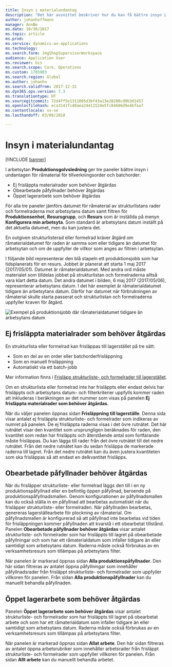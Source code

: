 ```yaml
---
title: Insyn i materialundantag
description: "Det här avsnittet beskriver hur du kan få bättre insyn i undantag för råmaterial för produktionsorder och batchorder."
author: johanhoffmann
manager: AnnBe
ms.date: 10/30/2017
ms.topic: article
ms.prod: 
ms.service: dynamics-ax-applications
ms.technology: 
ms.search.form: JmgShopSupervisorWorkspace
audience: Application User
ms.reviewer: bis
ms.search.scope: Core, Operations
ms.custom: 1705903
ms.search.region: Global
ms.author: johanho
ms.search.validfrom: 2017-12-31
ms.dyn365.ops.version: 7.3
ms.translationtype: HT
ms.sourcegitcommit: 72d4ff5e1311005d3bf43a13e28208cd9b3d1457
ms.openlocfilehash: eca3141fc48aea24411524e5fc84686d9e4bfaa7
ms.contentlocale: sv-se
ms.lasthandoff: 03/08/2018

---
```

# <a name="visibility-into-material-exceptions"></a>Insyn i materialundantag

[!INCLUDE [banner](../includes/banner.md)]

I arbetsytan **Produktionsgolvsledning** ger tre paneler bättre insyn i undantagen för råmaterial för tillverkningsorder och batchorder:

- Ej frisläppta materialrader som behöver åtgärdas
- Obearbetade påfyllnader behöver åtgärdas
- Öppet lagerarbete som behöver åtgärdas

För alla tre paneler jämförs datumet för råmaterial av strukturlistans rader och formelraderna mot arbetsytans datum samt filtren för **Produktionsenhet**, **Resursgrupp**, och **Resurs** som är inställda på menyn **Konfigurera min arbetsyta**. Som standard är arbetsytans datum inställt på det aktuella datumet, men du kan justera det.

En outgiven strukturlisterad eller formelrad kräver åtgärd om råmaterialdatumet för raden är samma som eller tidigare än datumet för arbetsytan och om de uppfyller de villkor som anges av filtren i arbetsytan.

I följande bild representerar den blå stapeln ett produktionsjobb som har tidsplanerats för en resurs. Jobbet är planerat att starta 1 maj 2017 (2017/05/01). Datumet är råmaterialdatumet. Med andra ord måste materialet som tilldelas jobbet på strukturlistan och formelraderna alltså vara klart detta datum. Det andra datumet i bilden, 6 maj 2017 (2017/05/06), representerar arbetsytans datum. I det här exemplet är råmaterialdatumet tidigare än arbetsytans datum. Därför har datumet när förbrukningen av råmaterial skulle starta passerat och strukturlistan och formelraderna uppfyller kraven för åtgärd.

![Exempel på produktionsjobb där råmaterialdatumet tidigare än arbetsytans datum](./media/improved-visibility.png)

## <a name="unreleased-material-lines-needing-attention"></a>Ej frisläppta materialrader som behöver åtgärdas

En strukturlista eller formelrad kan frisläppas till lagerstället på tre sätt:

- Som en del av en order eller batchorderfrisläppning
- Som en manuell frisläppning
- Automatiskt via ett batch-jobb

Mer information finns i [Frisläpp strukturliste- och formelrader till lagerstället](releasing-bom-and-formula-lines-to-warehouse.md). 

Om en strukturlista eller formelrad inte har frisläppts eller endast delvis har frisläppts och arbetsytans datum- och filterkriterier uppfylls kommer raden att inkluderas i beräkningen av det nummer som visas på panelen **Ej frisläppta materialrader som behöver åtgärdas**.

När du väljer panelen öppnas sidan **Frisläppning till lagerställe**. Denna sida visar antalet ej frisläppta strukturliste- och formelrader som indikeras av numret på panelen. De ej frisläppta raderna visas i det övre rutnätet. Det här rutnätet visar den kvantitet som ursprungligen beräknades för raden, den kvantitet som redan har frisläppts och återstående antal som fortfarande måste frisläppas. Du kan lägga till rader från det övre rutnätet till det nedre rutnätet. Från det nedre rutnätet kan du sedan frisläppa de markerade raderna till lagret. Från det nedre rutnätet kan du även justera kvantiteten som ska frisläppas så att endast en delkvantitet frisläpps.

## <a name="unprocessed-waves-needing-attention"></a>Obearbetade påfyllnader behöver åtgärdas

När du frisläpper strukturliste- eller formelrad läggs den till i en ny produktionspåfyllnad eller en befintlig öppen påfyllnad, beroende på produktionspåfyllnadsmallen. Genom konfigurationen av påfyllnadsmallen kan du också ställa in en påfyllnad att bearbetas automatiskt när du frisläpper strukturliste- eller formelraden. När påfyllnaden bearbetas, genereras lagerställearbete för plockning av råmaterial. Om påfyllnadsmallen är konfigurerad så att påfyllnad inte bearbetas vid tiden för frisläppningen kommer påfyllnaden att kvarstå i ett obearbetat tillstånd. Panelen **Obearbetade påfyllnader behöver åtgärdas** visar antalet strukturliste- och formelrader som har frisläppts till lagret på obearbetade påfyllningar och som har ett råmaterialdatum som infaller tidigare än eller samtidigt som arbetsytans datum. Raderna måste också förbrukas av en verksamhetsresurs som tillämpas på arbetsytans filter.

När panelen är markerad öppnas sidan **Alla produktionspåfyllnader**. Den här sidan filtreras av antalet öppna påfyllningar som innehåller påfyllnadsrader från frisläppt strukturliste- och formelrader som uppfyller villkoren för panelen. Från sidan **Alla produktionspåfyllnader** kan du manuellt behandla påfyllnaden.

## <a name="open-warehouse-work-needing-attention"></a>Öppet lagerarbete som behöver åtgärdas

Panelen **Öppet lagerarbete som behöver åtgärdas** visar antalet strukturliste- och formelrader som har frisläppts till lagret på obearbetat arbete och som har ett råmaterialdatum som infaller tidigare än eller samtidigt som arbetsytans datum. Raderna måste också förbrukas av en verksamhetsresurs som tillämpas på arbetsytans filter.

När panelen är markerad öppnas sidan **Allat arbete**. Den här sidan filtreras av antalet öppna arbetsrubriker som innehåller arbetsrader från frisläppt strukturliste- och formelrader som uppfyller villkoren för panelen. Från sidan **Allt arbete** kan du manuellt behandla arbetet.

